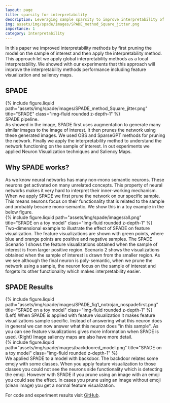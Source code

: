```yaml
---
layout: page
title: sparsity for interpretability
description: Leveraging sample sparsity to improve interpretability of neural networks
img: assets/img/spade/images/SPADE_method_Square_jitter.png
importance: 1
category: Interpretability
---
```


In this paper we improved interpretability methods by first pruning the model on the sample of interest and then apply
the interpretability method. This approach let we apply global interpretability methods as a local interpretability. We
showed with our experiments that this approach will improve the interpretability methods performance including feature
visualization and saliency maps.

<h2> SPADE </h2>
<div class="row">
    <div class="col-sm mt-3 mt-md-0">
        {% include figure.liquid path="assets/img/spade/images/SPADE_method_Square_jitter.png" title="SPADE" class="img-fluid rounded z-depth-1" %}
    </div>
</div>
<div class="caption">
    SPADE pipeline. 
</div>
As showed in the image, SPADE first uses augmentation to generate many similar images to the image of interest. It then prunes the network using these generated images. We used OBS and SparseGPT methods for pruning the network. Finally we apply the interpretability method to understand the network functioning on the sample of interest. In out experiments we applied Neuron Visualization techniques and Saliency Maps. 


<h2> Why SPADE works? </h2>
As we know neural networks has many non-mono semantic neurons. These neurons get activated on many unrelated concepts. This property of neural networks makes it very hard to interpret their inner-working mechanism.
When we apply SPADE we first prune the network on our specific sample. This means neurons focus on their functionality that is related to the sample and probably became mono-semantic. We show this in a toy example in the below figure. 

<div class="row">
    <div class="col-sm mt-3 mt-md-0">
        {% include figure.liquid path="assets/img/spade/images/all.png" title="SPADE on a toy model" class="img-fluid rounded z-depth-1" %}
    </div>
</div>
<div class="caption">
   Two-dimensional example to illustrate the effect of SPADE on feature visualization. The feature visualizations are shown with green points, where blue and orange points are positive and negative samples. The SPADE Scenario 1 shows the feature visualizations obtained when the
    sample of interest is from larger positive region. Scenario 2 shows the visualizations obtained when the 
    sample of interest is drawn from the smaller region. As we see although the final neuron is poly-semantic, when we prune the network using a sample, the neuron focus on the sample of interest and forgets its other functionality which makes interpretability easier. 
</div>

<h2> SPADE Results</h2>

<div class="row">
    <div class="col-sm mt-3 mt-md-0">
        {% include figure.liquid path="assets/img/spade/images/SPADE_fig1_notrojan_nospadefirst.png" title="SPADE on a toy model" class="img-fluid rounded z-depth-1" %}
    </div>
</div>
<div class="caption">
    (Left) When SPADE is applied with feature visualization it makes feature visualizations sample specific. Instead of answering what this neuron does in general we can now answer what this neuron does "in this sample". As you can see feature visualizations gives more information when SPADE is used. (Right) Image saliency maps are also have more detail.
</div>

<div class="row">
    <div class="col-sm mt-3 mt-md-0">
        {% include figure.liquid path="assets/img/spade/images/backdoored_model.png" title="SPADE on a toy model" class="img-fluid rounded z-depth-1" %}
    </div>
</div>
<div class="caption">
    We applied SPADE to a model with backdoor. The backdoor relates some emojy with some classes. When you apply feature visualization to those classes you could not see the neurons side functionality which is detecting the emoji. However with SPADE if you prune using an image with an emoji you could see the effect. In cases you prune using an image without emoji (clean image) you get a normal feature visualization.       
</div>

For code and experiment results visit [GitHub](https://github.com/IST-DASLab/SPADE/tree/main).
